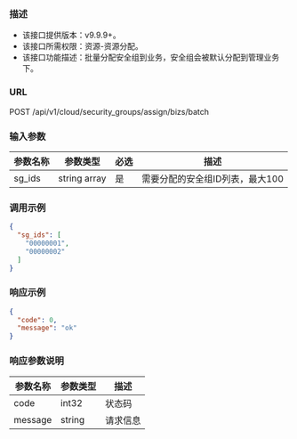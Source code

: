 ### 描述

- 该接口提供版本：v9.9.9+。
- 该接口所需权限：资源-资源分配。
- 该接口功能描述：批量分配安全组到业务，安全组会被默认分配到管理业务下。

### URL

POST /api/v1/cloud/security_groups/assign/bizs/batch

### 输入参数

| 参数名称   | 参数类型         | 必选 | 描述                 |
|--------|--------------|----|--------------------|
| sg_ids | string array | 是  | 需要分配的安全组ID列表，最大100 |

### 调用示例

```json
{
  "sg_ids": [
    "00000001",
    "00000002"
  ]
}
```

### 响应示例

```json
{
  "code": 0,
  "message": "ok"
}
```

### 响应参数说明

| 参数名称    | 参数类型   | 描述   |
|---------|--------|------|
| code    | int32  | 状态码  |
| message | string | 请求信息 |

